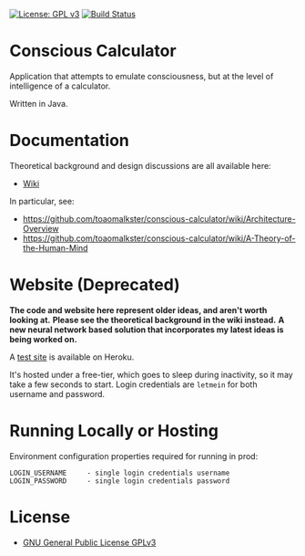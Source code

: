 [![License: GPL v3](https://img.shields.io/badge/License-GPLv3-blue.svg)](https://www.gnu.org/licenses/gpl-3.0)
[![Build Status](https://travis-ci.com/toaomalkster/conscious-calculator.svg?branch=master)](https://travis-ci.com/toaomalkster/conscious-calculator)

# Conscious Calculator
Application that attempts to emulate consciousness, but at the level of intelligence of a calculator.

Written in Java.

# Documentation
Theoretical background and design discussions are all available here:
* [Wiki](https://github.com/toaomalkster/conscious-calculator/wiki)

In particular, see:
* https://github.com/toaomalkster/conscious-calculator/wiki/Architecture-Overview
* https://github.com/toaomalkster/conscious-calculator/wiki/A-Theory-of-the-Human-Mind

# Website (Deprecated)
**The code and website here represent older ideas, and aren't worth looking at.**
**Please see the theoretical background in the wiki instead.**
**A new neural network based solution that incorporates my latest ideas is being worked on.**

A [test site](https://conscious-calculator.herokuapp.com) is available on Heroku.

It's hosted under a free-tier, which goes to sleep during inactivity, so it may take a few seconds to start.
Login credentials are `letmein` for both username and password.

# Running Locally or Hosting
Environment configuration properties required for running in prod:

    LOGIN_USERNAME     - single login credentials username
    LOGIN_PASSWORD     - single login credentials password

# License
* [GNU General Public License GPLv3](https://www.gnu.org/licenses/gpl-3.0.en.html)
